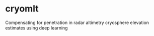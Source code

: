 # cryomlt
Compensating for penetration in radar altimetry cryosphere elevation estimates using deep learning
